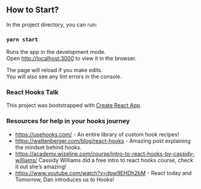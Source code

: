 ## How to Start?

In the project directory, you can run:

### `yarn start`

Runs the app in the development mode.<br />
Open [http://localhost:3000](http://localhost:3000) to view it in the browser.

The page will reload if you make edits.<br />
You will also see any lint errors in the console.

### React Hooks Talk

This project was bootstrapped with [Create React App](https://github.com/facebook/create-react-app).

### Resources for help in your hooks journey

- https://usehooks.com/ - An entire library of custom hook recipes!
- https://wattenberger.com/blog/react-hooks - Amazing post explaining the mindset behind hooks.
- https://academy.wizeline.com/course/intro-to-react-hooks-by-cassidy-williams/ Cassidy Williams did a free intro to react hooks course, check it out she’s amazing!
- https://www.youtube.com/watch?v=dpw9EHDh2bM - React today and Tomorrow, Dan introduces us to Hooks!

